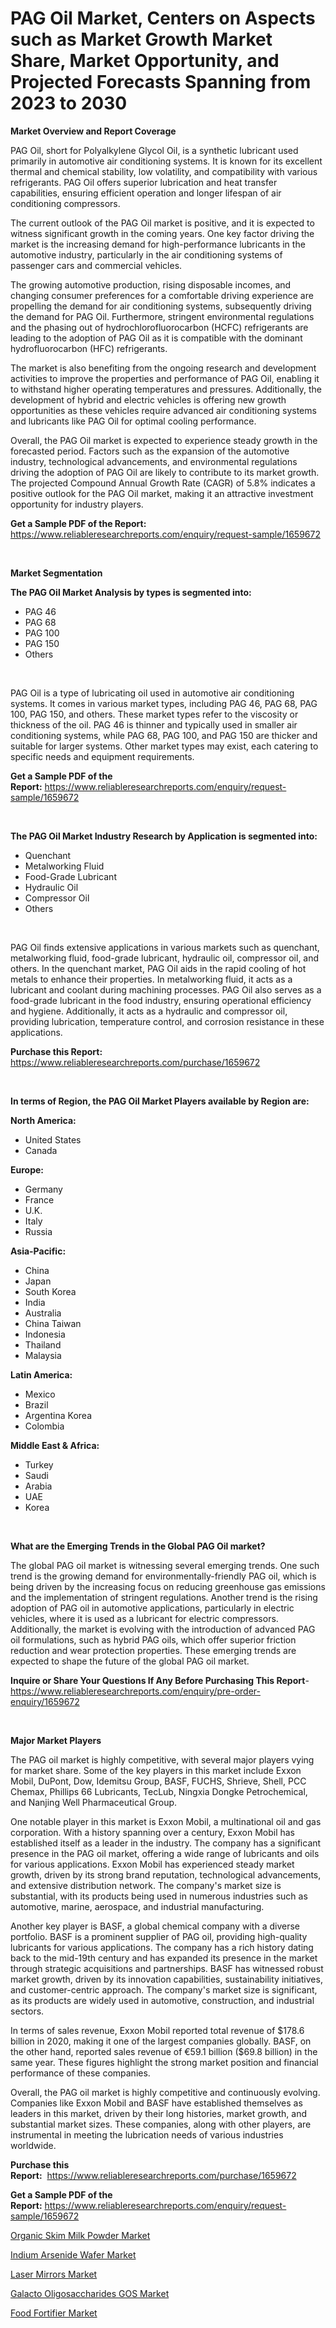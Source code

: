 <p><h1>PAG Oil Market, Centers on Aspects such as Market Growth Market Share, Market Opportunity, and Projected Forecasts Spanning from 2023 to 2030</h1></p><p><strong>Market Overview and Report Coverage</strong></p>
<p><p>PAG Oil, short for Polyalkylene Glycol Oil, is a synthetic lubricant used primarily in automotive air conditioning systems. It is known for its excellent thermal and chemical stability, low volatility, and compatibility with various refrigerants. PAG Oil offers superior lubrication and heat transfer capabilities, ensuring efficient operation and longer lifespan of air conditioning compressors.</p><p>The current outlook of the PAG Oil market is positive, and it is expected to witness significant growth in the coming years. One key factor driving the market is the increasing demand for high-performance lubricants in the automotive industry, particularly in the air conditioning systems of passenger cars and commercial vehicles.</p><p>The growing automotive production, rising disposable incomes, and changing consumer preferences for a comfortable driving experience are propelling the demand for air conditioning systems, subsequently driving the demand for PAG Oil. Furthermore, stringent environmental regulations and the phasing out of hydrochlorofluorocarbon (HCFC) refrigerants are leading to the adoption of PAG Oil as it is compatible with the dominant hydrofluorocarbon (HFC) refrigerants.</p><p>The market is also benefiting from the ongoing research and development activities to improve the properties and performance of PAG Oil, enabling it to withstand higher operating temperatures and pressures. Additionally, the development of hybrid and electric vehicles is offering new growth opportunities as these vehicles require advanced air conditioning systems and lubricants like PAG Oil for optimal cooling performance.</p><p>Overall, the PAG Oil market is expected to experience steady growth in the forecasted period. Factors such as the expansion of the automotive industry, technological advancements, and environmental regulations driving the adoption of PAG Oil are likely to contribute to its market growth. The projected Compound Annual Growth Rate (CAGR) of 5.8% indicates a positive outlook for the PAG Oil market, making it an attractive investment opportunity for industry players.</p></p>
<p><strong>Get a Sample PDF of the Report:</strong> <a href="https://www.reliableresearchreports.com/enquiry/request-sample/1659672">https://www.reliableresearchreports.com/enquiry/request-sample/1659672</a></p>
<p>&nbsp;</p>
<p><strong>Market Segmentation</strong></p>
<p><strong>The PAG Oil Market Analysis by types is segmented into:</strong></p>
<p><ul><li>PAG 46</li><li>PAG 68</li><li>PAG 100</li><li>PAG 150</li><li>Others</li></ul></p>
<p>&nbsp;</p>
<p><p>PAG Oil is a type of lubricating oil used in automotive air conditioning systems. It comes in various market types, including PAG 46, PAG 68, PAG 100, PAG 150, and others. These market types refer to the viscosity or thickness of the oil. PAG 46 is thinner and typically used in smaller air conditioning systems, while PAG 68, PAG 100, and PAG 150 are thicker and suitable for larger systems. Other market types may exist, each catering to specific needs and equipment requirements.</p></p>
<p><strong>Get a Sample PDF of the Report:</strong>&nbsp;<a href="https://www.reliableresearchreports.com/enquiry/request-sample/1659672">https://www.reliableresearchreports.com/enquiry/request-sample/1659672</a></p>
<p>&nbsp;</p>
<p><strong>The PAG Oil Market Industry Research by Application is segmented into:</strong></p>
<p><ul><li>Quenchant</li><li>Metalworking Fluid</li><li>Food-Grade Lubricant</li><li>Hydraulic Oil</li><li>Compressor Oil</li><li>Others</li></ul></p>
<p>&nbsp;</p>
<p><p>PAG Oil finds extensive applications in various markets such as quenchant, metalworking fluid, food-grade lubricant, hydraulic oil, compressor oil, and others. In the quenchant market, PAG Oil aids in the rapid cooling of hot metals to enhance their properties. In metalworking fluid, it acts as a lubricant and coolant during machining processes. PAG Oil also serves as a food-grade lubricant in the food industry, ensuring operational efficiency and hygiene. Additionally, it acts as a hydraulic and compressor oil, providing lubrication, temperature control, and corrosion resistance in these applications.</p></p>
<p><strong>Purchase this Report:</strong>&nbsp; <a href="https://www.reliableresearchreports.com/purchase/1659672">https://www.reliableresearchreports.com/purchase/1659672</a></p>
<p>&nbsp;</p>
<p><strong>In terms of Region, the PAG Oil Market Players available by Region are:</strong></p>
<p>
    <p> <strong> North America: </strong>
        <ul>
            <li>United States</li>
            <li>Canada</li>
        </ul>
        </p> 
    <p> <strong> Europe: </strong>
        <ul>
            <li>Germany</li>
            <li>France</li>
            <li>U.K.</li>
            <li>Italy</li>
            <li>Russia</li>
        </ul>
        </p> 
    <p> <strong> Asia-Pacific: </strong>
        <ul>
            <li>China</li>
            <li>Japan</li>
            <li>South Korea</li>
            <li>India</li>
            <li>Australia</li>
            <li>China Taiwan</li>
            <li>Indonesia</li>
            <li>Thailand</li>
            <li>Malaysia</li>
        </ul>
        </p> 
    <p> <strong> Latin America: </strong>
        <ul>
            <li>Mexico</li>
            <li>Brazil</li>
            <li>Argentina Korea</li>
            <li>Colombia</li>
        </ul>
        </p> 
    <p> <strong> Middle East & Africa: </strong>
        <ul>
            <li>Turkey</li>
            <li>Saudi</li>
            <li>Arabia</li>
            <li>UAE</li>
            <li>Korea</li>
        </ul>
    </p>
    </p>
<p>&nbsp;</p>
<p><strong>What are the Emerging Trends in the Global PAG Oil market?</strong></p>
<p><p>The global PAG oil market is witnessing several emerging trends. One such trend is the growing demand for environmentally-friendly PAG oil, which is being driven by the increasing focus on reducing greenhouse gas emissions and the implementation of stringent regulations. Another trend is the rising adoption of PAG oil in automotive applications, particularly in electric vehicles, where it is used as a lubricant for electric compressors. Additionally, the market is evolving with the introduction of advanced PAG oil formulations, such as hybrid PAG oils, which offer superior friction reduction and wear protection properties. These emerging trends are expected to shape the future of the global PAG oil market.</p></p>
<p><strong>Inquire or Share Your Questions If Any Before Purchasing This Report</strong>- <a href="https://www.reliableresearchreports.com/enquiry/pre-order-enquiry/1659672">https://www.reliableresearchreports.com/enquiry/pre-order-enquiry/1659672</a></p>
<p>&nbsp;</p>
<p><strong>Major Market Players</strong></p>
<p><p>The PAG oil market is highly competitive, with several major players vying for market share. Some of the key players in this market include Exxon Mobil, DuPont, Dow, Idemitsu Group, BASF, FUCHS, Shrieve, Shell, PCC Chemax, Phillips 66 Lubricants, TecLub, Ningxia Dongke Petrochemical, and Nanjing Well Pharmaceutical Group.</p><p>One notable player in this market is Exxon Mobil, a multinational oil and gas corporation. With a history spanning over a century, Exxon Mobil has established itself as a leader in the industry. The company has a significant presence in the PAG oil market, offering a wide range of lubricants and oils for various applications. Exxon Mobil has experienced steady market growth, driven by its strong brand reputation, technological advancements, and extensive distribution network. The company's market size is substantial, with its products being used in numerous industries such as automotive, marine, aerospace, and industrial manufacturing.</p><p>Another key player is BASF, a global chemical company with a diverse portfolio. BASF is a prominent supplier of PAG oil, providing high-quality lubricants for various applications. The company has a rich history dating back to the mid-19th century and has expanded its presence in the market through strategic acquisitions and partnerships. BASF has witnessed robust market growth, driven by its innovation capabilities, sustainability initiatives, and customer-centric approach. The company's market size is significant, as its products are widely used in automotive, construction, and industrial sectors.</p><p>In terms of sales revenue, Exxon Mobil reported total revenue of $178.6 billion in 2020, making it one of the largest companies globally. BASF, on the other hand, reported sales revenue of €59.1 billion ($69.8 billion) in the same year. These figures highlight the strong market position and financial performance of these companies.</p><p>Overall, the PAG oil market is highly competitive and continuously evolving. Companies like Exxon Mobil and BASF have established themselves as leaders in this market, driven by their long histories, market growth, and substantial market sizes. These companies, along with other players, are instrumental in meeting the lubrication needs of various industries worldwide.</p></p>
<p><strong>Purchase this Report:</strong>&nbsp;&nbsp;<a href="https://www.reliableresearchreports.com/purchase/1659672">https://www.reliableresearchreports.com/purchase/1659672</a></p>
<p></p>
<p><strong>Get a Sample PDF of the Report:</strong>&nbsp;<a href="https://www.reliableresearchreports.com/enquiry/request-sample/1659672">https://www.reliableresearchreports.com/enquiry/request-sample/1659672</a></p>
<p><p><a href="https://medium.com/@pillingbary7584/decoding-organic-skim-milk-powder-market-metrics-market-share-trends-and-growth-patterns-c67fa2153875">Organic Skim Milk Powder Market</a></p><p><a href="https://medium.com/@markuspagac/decoding-indium-arsenide-wafer-market-metrics-market-share-trends-and-growth-patterns-58a5adfc631f">Indium Arsenide Wafer Market</a></p><p><a href="https://medium.com/@sheilahaley2023/laser-mirrors-market-the-key-to-successful-business-strategy-forecast-till-2030-6e41091ec2e4">Laser Mirrors Market</a></p><p><a href="https://medium.com/@peatebilly85475/galacto-oligosaccharides-gos-market-research-report-its-history-and-forecast-2023-to-2030-7961eaaea3cd">Galacto Oligosaccharides GOS Market</a></p><p><a href="https://medium.com/@rombilly2345/food-fortifier-market-insight-market-trends-growth-forecasted-from-2023-to-2030-2ecba373d603">Food Fortifier Market</a></p></p>
